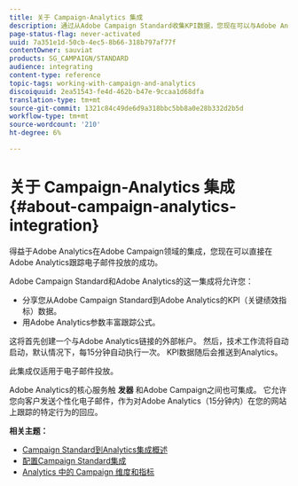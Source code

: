 ```yaml
---
title: 关于 Campaign-Analytics 集成
description: 通过从Adobe Campaign Standard收集KPI数据，您现在可以与Adobe Analytics共享活动数据，以衡量来自Adobe Campaign的电子邮件营销指标。
page-status-flag: never-activated
uuid: 7a351e1d-50cb-4ec5-8b66-318b797af77f
contentOwner: sauviat
products: SG_CAMPAIGN/STANDARD
audience: integrating
content-type: reference
topic-tags: working-with-campaign-and-analytics
discoiquuid: 2ea51543-fe4d-462b-b47e-9ccaa1d68dfa
translation-type: tm+mt
source-git-commit: 1321c84c49de6d9a318bbc5bb8a0e28b332d2b5d
workflow-type: tm+mt
source-wordcount: '210'
ht-degree: 6%

---
```



# 关于 Campaign-Analytics 集成{#about-campaign-analytics-integration}

得益于Adobe Analytics在Adobe Campaign领域的集成，您现在可以直接在Adobe Analytics跟踪电子邮件投放的成功。

Adobe Campaign Standard和Adobe Analytics的这一集成将允许您：

* 分享您从Adobe Campaign Standard到Adobe Analytics的KPI（关键绩效指标）数据。
* 用Adobe Analytics参数丰富跟踪公式。

这将首先创建一个与Adobe Analytics链接的外部帐户。 然后，技术工作流将自动启动，默认情况下，每15分钟自动执行一次。 KPI数据随后会推送到Analytics。

此集成仅适用于电子邮件投放。

Adobe Analytics的核心服务触 **发器** 和Adobe Campaign之间也可集成。 它允许您向客户发送个性化电子邮件，作为对Adobe Analytics（15分钟内）在您的网站上跟踪的特定行为的回应。

**相关主题：**

* [Campaign Standard到Analytics集成概述](https://docs.adobe.com/content/help/en/analytics/integration/adobe-campaign.html)
* [配置Campaign Standard集成](https://docs.adobe.com/content/help/en/campaign-standard/using/integrating-with-adobe-cloud/working-with-campaign-and-analytics/configure-campaign-analytics-integration.html)
* [Analytics 中的 Campaign 维度和指标](../../integrating/using/campaign-dimensions-and-metrics-in-analytics.md)
